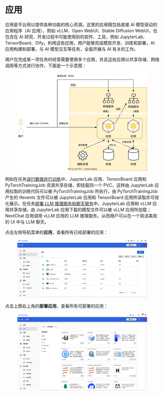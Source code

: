 # 应用

应用是平台用以提供各种功能的核心资源。这里的应用既包括直接 AI 模型驱动的应用程序（AI 应用），例如 vLLM、Open WebUI、Stable Diffusion WebUI，也包含在 AI 研究、开发过程中可能使用到的软件、工具，例如 JupyterLab、TensorBoard、Dify。利用这些应用，用户能够完成模型开发、训练和部署，AI 应用构建和部署，与 AI 模型交互等任务，全面开展与 AI 有关的工作。

用户在完成某一项任务时经常需要使用多个应用，并且这些应用以共享存储、网络调用等方式进行协作，下面是一个示意图：

<figure class="architecture">
  <img alt="app" src="../assets/app/app.drawio.svg" />
</figure>

例如在任务[进行数据并行训练](../task/train-model/dp-training.md)中，JupyterLab 应用、TensorBoard 应用和 PyTorchTrainingJob 资源共享存储，即挂载同一个 PVC，这样由 JupyterLab 应用拉取的训练代码可以被 PyTorchTrainingJob 所执行，由 PyTorchTrainingJob 产生的 tfevents 文件可以被 JupyterLab 应用和 TensorBoard 应用所读取并可视化展示。在任务[部署 LLM 推理服务和聊天服务](../task/deploy-model/deploy-llm.md)中，JupyterLab 应用和 vLLM 应用共享存储，由 JupyterLab 应用下载的模型文件可以被 vLLM 应用所加载；NextChat 应用调用 vLLM 应用的 LLM 推理服务，从而用户可以在一个简洁美观的 UI 中与 LLM 聊天。

点击左侧导航菜单的**应用**，查看所有已经部署的应用：

<figure class="screenshot">
  <img alt="list-app" src="../assets/app/list-app.png" />
</figure>

点击上图右上角的**部署应用**，查看所有可部署的应用：

<figure class="screenshot">
  <img alt="app-catalog" src="../assets/app/app-catalog.png" />
</figure>
